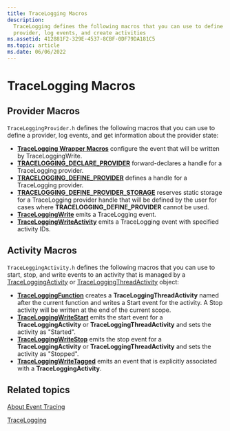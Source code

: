 ```yaml
---
title: TraceLogging Macros
description:
  TraceLogging defines the following macros that you can use to define a
  provider, log events, and create activities
ms.assetid: 412881F2-329E-4537-8CBF-0DF79DA181C5
ms.topic: article
ms.date: 06/06/2022
---
```


# TraceLogging Macros

## Provider Macros

`TraceLoggingProvider.h` defines the following macros that you can use to define
a provider, log events, and get information about the provider state:

- [**TraceLogging Wrapper Macros**](./tracelogging-wrapper-macros.md) configure
  the event that will be written by TraceLoggingWrite.
- [**TRACELOGGING_DECLARE_PROVIDER**](/windows/win32/api/traceloggingprovider/nf-traceloggingprovider-tracelogging_declare_provider)
  forward-declares a handle for a TraceLogging provider.
- [**TRACELOGGING_DEFINE_PROVIDER**](/windows/win32/api/traceloggingprovider/nf-traceloggingprovider-tracelogging_define_provider)
  defines a handle for a TraceLogging provider.
- [**TRACELOGGING_DEFINE_PROVIDER_STORAGE**](/windows/win32/api/traceloggingprovider/nf-traceloggingprovider-tracelogging_define_provider_storage)
  reserves static storage for a TraceLogging provider handle that will be
  defined by the user for cases where **TRACELOGGING_DEFINE_PROVIDER** cannot be
  used.
- [**TraceLoggingWrite**](/windows/win32/api/traceloggingprovider/nf-traceloggingprovider-traceloggingwrite)
  emits a TraceLogging event.
- [**TraceLoggingWriteActivity**](/windows/win32/api/traceloggingprovider/nf-traceloggingprovider-traceloggingwriteactivity)
  emits a TraceLogging event with specified activity IDs.

## Activity Macros

`TraceLoggingActivity.h` defines the following macros that you can use to start,
stop, and write events to an activity that is managed by a
[TraceLoggingActivity](/windows/win32/api/traceloggingactivity/nl-traceloggingactivity-traceloggingactivity)
or
[TraceLoggingThreadActivity](/windows/win32/api/traceloggingactivity/nl-traceloggingactivity-traceloggingthreadactivity)
object:

- [**TraceLoggingFunction**](/windows/win32/api/traceloggingactivity/nf-traceloggingactivity-traceloggingfunction)
  creates a **TraceLoggingThreadActivity** named after the current function and
  writes a Start event for the activity. A Stop activity will be written at the
  end of the current scope.
- [**TraceLoggingWriteStart**](/windows/win32/api/traceloggingactivity/nf-traceloggingactivity-traceloggingwritestart)
  emits the start event for a **TraceLoggingActivity** or **TraceLoggingThreadActivity**
  and sets the activity as "Started".
- [**TraceLoggingWriteStop**](/windows/win32/api/traceloggingactivity/nf-traceloggingactivity-traceloggingwritestop)
  emits the stop event for a **TraceLoggingActivity** or **TraceLoggingThreadActivity**
  and sets the activity as "Stopped".
- [**TraceLoggingWriteTagged**](/windows/win32/api/traceloggingactivity/nf-traceloggingactivity-traceloggingwritetagged)
  emits an event that is explicitly associated with a **TraceLoggingActivity**.

## Related topics

[About Event Tracing](../etw/about-event-tracing.md)

[TraceLogging](./trace-logging-portal.md)
